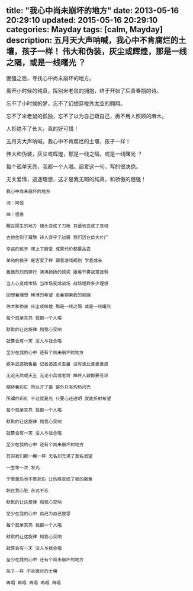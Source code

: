 title: "我心中尚未崩坏的地方"
date: 2013-05-16 20:29:10
updated: 2015-05-16 20:29:10
categories: Mayday
tags: [calm, Mayday]
description: 五月天大声呐喊，我心中不肯腐烂的土壤，孩子一样！ 伟大和伪装，灰尘或辉煌，那是一线之隔，或是一线曙光 ？
---

倔强之后，寻找心中尚未崩坏的地方。

离开小时候的纯真，挥别米老鼠的拥抱，终于开始了后青春期的诗。

忘不了小时候的梦，忘不了幻想穿梭外太空的翱翔。

忘不了米老鼠的孤独，忘不了以为自己跟自己，再不用人照顾的麻木。

人拒绝不了长大，真的好可惜！

五月天大声呐喊，我心中不肯腐烂的土壤，孩子一样！

伟大和伪装，灰尘或辉煌，那是一线之隔，或是一线曙光 ？

每个孤单天亮，我都一个人唱。超爱这一句，写的很决绝。

无关爱情，追逐理想，这才是我无暇的纯真，和骄傲的倔强！

```
我心中尚未崩坏的地方

词：阿信

曲：怪兽

醒在陌生的地方 镜头变成了刀枪 耳语也变成了真相 

吉他告别了肩膀 诗人弃守了边疆 我们活在巨大片厂

幸运的孩子 爬上了殿堂 成果代价都要品尝 

单纯的孩子 是否变了样 跟着游戏规则 学着成长

轰轰烈烈的排行 沸沸扬扬的颁奖 跟着节奏我常迷惘 

当人心变成市场 当市场变成战场 战场埋葬多少理想

回想着理想 稀薄的希望 走着钢索我的刚强 

伟大和伪装 灰尘或辉煌 那是一线之隔 或是一线曙光

每个孤单天亮 我都一个人唱 

默默的让这旋律 和我心交响

就算会有一天 没人与我合唱 

至少在我的心中 还有个尚未崩坏的地方

歌手追逐销售量 记者追逐点击量 没有谁比谁更善良 

无论天后或天王 无论小兵或老将 曲终人散都要苍凉

期待着彩虹 所以开了窗 窗外只有灼热闪光 

所谓的彩虹 不过就是光 只要心还透明 就能折射希望

每个孤单天亮 我都一个人唱 

默默的让这旋律 和我心交响

就算会有一天 没人与我合唱 

至少在我的心中 还有个尚未崩坏的地方

其实我们都一模一样 无名却充满了莫名渴望 

一生等一次 发光

宁愿重伤也不愿悲伤 让伤痕变成了我的徽章 

刺在我心脏 永远不忘

默默的让这旋律 和我心交响 

至少在我的心中 自己为自己鼓掌

每个孤单天亮 我都一个人唱 

默默的让这旋律 和我心交响

就算会有一天 没人与我合唱 

至少在我的心中 还有个尚未崩坏的地方 

孩子一样 不肯腐烂的土壤

再唱 再唱 再唱 再唱 再唱
```

